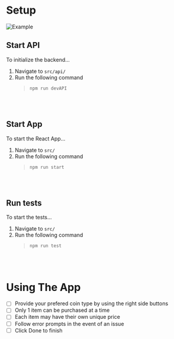 

# Setup
![Example](/Users/ghardin/Desktop/VendingMachine/image-example.png)

## Start API

To initialize the backend...

1. Navigate to <code>src/api/</code>
1. Run the following command
   > <code>npm run devAPI</code>

<br></br>
## Start App

To start the React App...

1. Navigate to <code>src/</code>
1. Run the following command
   > <code>npm run start</code>

<br></br>

## Run tests

To start the tests...

1. Navigate to <code>src/</code>
1. Run the following command
   > <code>npm run test</code>

<br></br>

# Using The App

- [ ] Provide your prefered coin type by using the right side buttons
- [ ] Only 1 item can be purchased at a time
- [ ] Each item may have their own unique price
- [ ] Follow error prompts in the event of an issue
- [ ] Click Done to finish
